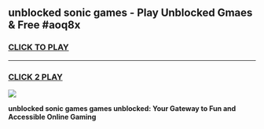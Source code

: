 
## unblocked sonic games - Play Unblocked Gmaes & Free #aoq8x
<h3>
<a href="https://premium.freeplayer.one?title=unblocked_sonic_games&ref=03M">CLICK TO PLAY</a></h3>
<hr>

<h3>
<a href="https://premium.freeplayer.one?title=unblocked_sonic_games&ref=03M">CLICK 2 PLAY</a>
  
</h3>

<a href="https://premium.freeplayer.one?title=unblocked_sonic_games&ref=03M"><img src="https://clearcache.store/games.png"></a>


**unblocked sonic games games unblocked: Your Gateway to Fun and Accessible Online Gaming**
